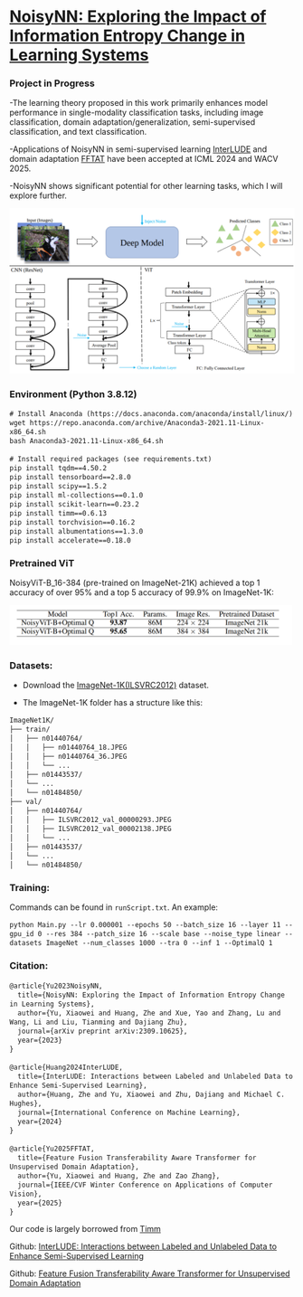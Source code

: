 # [NoisyNN: Exploring the Impact of Information Entropy Change in Learning Systems](https://arxiv.org/pdf/2309.10625)

### Project in Progress
-The learning theory proposed in this work primarily enhances model performance in single-modality classification tasks, including image classification, domain adaptation/generalization, semi-supervised classification, and text classification.

-Applications of NoisyNN in semi-supervised learning [InterLUDE](https://arxiv.org/pdf/2403.10658) and domain adaptation [FFTAT](https://arxiv.org/pdf/2411.07794v1) have been accepted at ICML 2024 and WACV 2025. 

-NoisyNN shows significant potential for other learning tasks, which I will explore further.

<p align="left"> 
<img width="800" src="https://github.com/Shawey94/NoisyNN/blob/main/NoisyNNMethod.png">
</p>

### Environment (Python 3.8.12)
```
# Install Anaconda (https://docs.anaconda.com/anaconda/install/linux/)
wget https://repo.anaconda.com/archive/Anaconda3-2021.11-Linux-x86_64.sh
bash Anaconda3-2021.11-Linux-x86_64.sh

# Install required packages (see requirements.txt)
pip install tqdm==4.50.2
pip install tensorboard==2.8.0
pip install scipy==1.5.2
pip install ml-collections==0.1.0
pip install scikit-learn==0.23.2
pip install timm==0.6.13
pip install torchvision==0.16.2
pip install albumentations==1.3.0
pip install accelerate==0.18.0
```

### Pretrained ViT
NoisyViT-B_16-384 (pre-trained on ImageNet-21K) achieved a top 1 accuracy of over 95% and a top 5 accuracy of 99.9% on ImageNet-1K:
<p align="left"> 
<img width="500" src="https://github.com/Shawey94/NoisyNN/blob/main/ResImageNet.png">
</p>

### Datasets:

- Download the [ImageNet-1K(ILSVRC2012)](https://www.image-net.org/download.php) dataset.

- The ImageNet-1K folder has a structure like this:

```
ImageNet1K/
├── train/
│   ├── n01440764/
│   │   ├── n01440764_18.JPEG
│   │   ├── n01440764_36.JPEG
│   │   └── ...
│   ├── n01443537/
│   └── ...
│   └── n01484850/
├── val/
│   ├── n01440764/
│   │   ├── ILSVRC2012_val_00000293.JPEG
│   │   ├── ILSVRC2012_val_00002138.JPEG
│   │   └── ...
│   ├── n01443537/
│   └── ...
│   └── n01484850/
```

### Training:

Commands can be found in `runScript.txt`. An example:
```
python Main.py --lr 0.000001 --epochs 50 --batch_size 16 --layer 11 --gpu_id 0 --res 384 --patch_size 16 --scale base --noise_type linear --datasets ImageNet --num_classes 1000 --tra 0 --inf 1 --OptimalQ 1
```

### Citation:
```
@article{Yu2023NoisyNN,
  title={NoisyNN: Exploring the Impact of Information Entropy Change in Learning Systems},
  author={Yu, Xiaowei and Huang, Zhe and Xue, Yao and Zhang, Lu and Wang, Li and Liu, Tianming and Dajiang Zhu},
  journal={arXiv preprint arXiv:2309.10625},
  year={2023}
}

@article{Huang2024InterLUDE,
  title={InterLUDE: Interactions between Labeled and Unlabeled Data to Enhance Semi-Supervised Learning},
  author={Huang, Zhe and Yu, Xiaowei and Zhu, Dajiang and Michael C. Hughes},
  journal={International Conference on Machine Learning},
  year={2024}
}

@article{Yu2025FFTAT,
  title={Feature Fusion Transferability Aware Transformer for Unsupervised Domain Adaptation},
  author={Yu, Xiaowei and Huang, Zhe and Zao Zhang},
  journal={IEEE/CVF Winter Conference on Applications of Computer Vision},
  year={2025}
}
```
Our code is largely borrowed from [Timm](https://github.com/huggingface/pytorch-image-models/tree/main/timm)

Github: [InterLUDE: Interactions between Labeled and Unlabeled Data to Enhance Semi-Supervised Learning](https://github.com/tufts-ml/InterLUDE)

Github: [Feature Fusion Transferability Aware Transformer for Unsupervised Domain Adaptation](https://github.com/Shawey94/WACV2025-FFTAT)
